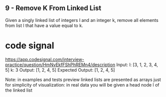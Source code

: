 9 -  Remove K From Linked List
---------------------------------
Given a singly linked list of integers l and an integer k, remove all elements from list l that have a value equal to k.

# code signal
https://app.codesignal.com/interview-practice/question/HmNvEkfFShPhREMn4/description
Input:
l: [3, 1, 2, 3, 4, 5]
k: 3
Output:
[1, 2, 4, 5]
Expected Output:
[1, 2, 4, 5]

Note: in examples and tests preview linked lists are presented as arrays just for simplicity of visualization: in real data you will be given a head node l of the linked list